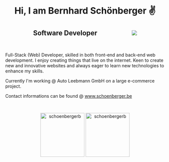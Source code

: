 <h1 align='center'> Hi, I am Bernhard Schönberger ✌️</h1>
<h2 align='center'>Software Developer&nbsp;&nbsp;&nbsp;&nbsp;&nbsp;&nbsp;&nbsp;&nbsp;&nbsp;&nbsp;&nbsp;&nbsp;&nbsp;&nbsp;&nbsp;&nbsp;&nbsp;&nbsp;&nbsp;&nbsp;&nbsp;&nbsp;<img src="https://komarev.com/ghpvc/?username=schoenbergerb" /></h2>

<br />

<p>
Full-Stack (Web) Developer, skilled in both front-end and back-end web development. I enjoy creating things that live on the internet. Keen to create new and innovative websites and always eager to learn new technologies to enhance my skills.
</p>
<p>
Currently I'm working @ Auto Leebmann GmbH on a large e-commerce project.
</p>

Contact informations can be found @ <a href="https://www.schoenberger.be" target="_blank">www.schoenberger.be</a> 

<br />

<p style="text-align: center;">
    <img align="center" src="https://github-readme-stats.vercel.app/api?username=schoenbergerb&count_private=true&show_icons=true&include_all_commits=true&hide=issues,contribs&border_radius=5&locale=en&theme=blue-green" alt="schoenbergerb" height="139"/>
    <img align="center" src="https://github-readme-stats.vercel.app/api/top-langs/?username=schoenbergerb&layout=compact&border_radius=5&theme=blue-green" alt="schoenbergerb" height="139" />
</p>

<br />



